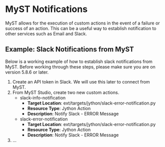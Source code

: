 # MyST Notifications

MyST allows for the execution of custom actions in the event of a failure or success of an action. This can be a useful way to establish notification to other services such as Email and Slack.

## Example: Slack Notifications from MyST

Below is a working example of how to establish slack notifications from MyST.
Before working through these steps, please make sure you are on version 5.8.6 or later.

1. Create an API token in Slack. We will use this later to connect from MyST.
2. From MyST Studio, create two new custom actions.
   - slack-info-notification 
     - **Target Location**: ext/targets/jython/slack-error-notification.py
     - **Resource Type**: Jython Action
     - **Description**: Notify Slack - ERROR Message
   - slack-error-notification 
     - **Target Location**: ext/targets/jython/slack-error-notification.py
     - **Resource Type**: Jython Action
     - **Description**: Notify Slack - ERROR Message
3. ...